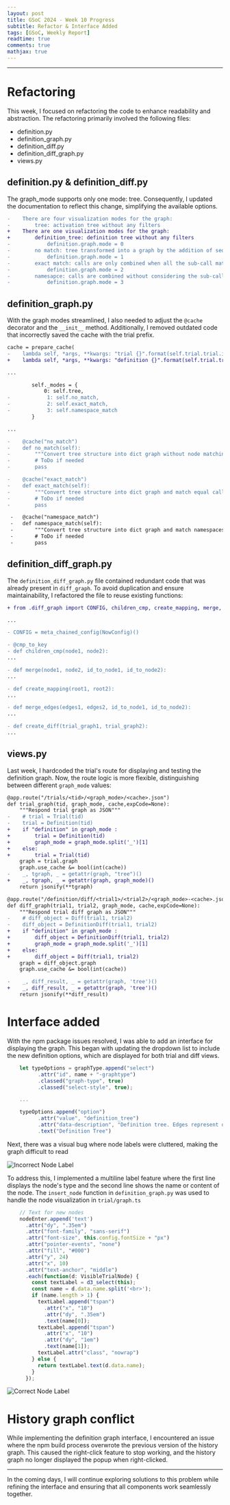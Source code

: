 ```yaml
---
layout: post
title: GSoC 2024 - Week 10 Progress
subtitle: Refactor & Interface Added
tags: [GSoC, Weekly Report]
readtime: true
comments: true
mathjax: true
---
```


---

# Refactoring

This week, I focused on refactoring the code to enhance readability and abstraction. 
The refactoring primarily involved the following files:

- definition.py
- definition_graph.py
- definition_diff.py
- definition_diff_graph.py
- views.py

## definition.py & definition_diff.py

The graph_mode supports only one mode: tree. 
Consequently, I updated the documentation to reflect this change, simplifying the available options.

```diff
-    There are four visualization modes for the graph:
-        tree: activation tree without any filters
+    There are one visualization modes for the graph:
+        definition_tree: definition tree without any filters
-            definition.graph.mode = 0
-        no match: tree transformed into a graph by the addition of sequence and return edges and removal of intermediate call edges
-            definition.graph.mode = 1
-        exact match: calls are only combined when all the sub-call match
-            definition.graph.mode = 2
-        namesapce: calls are combined without considering the sub-calls
-            definition.graph.mode = 3
```

## definition_graph.py

With the graph modes streamlined, I also needed to adjust the `@cache` decorator and the `__init__` method. 
Additionally, I removed outdated code that incorrectly saved the cache with the trial prefix.

```diff
cache = prepare_cache(                                                           # pylint: disable=invalid-name
-    lambda self, *args, **kwargs: "trial {}".format(self.trial.trial.id))
+    lambda self, *args, **kwargs: "definition {}".format(self.trial.trial.id))

...

        self._modes = {
            0: self.tree,
-            1: self.no_match,
-            2: self.exact_match,
-            3: self.namespace_match
        }

...  

-    @cache("no_match")
-    def no_match(self):
-        """Convert tree structure into dict graph without node matchings"""
-        # ToDo if needed
-        pass

-    @cache("exact_match")
-    def exact_match(self):
-        """Convert tree structure into dict graph and match equal calls"""
-        # ToDo if needed
-        pass

 -   @cache("namespace_match")
 -   def namespace_match(self):
 -       """Convert tree structure into dict graph and match namespaces"""
 -       # ToDo if needed
 -       pass
```

## definition_diff_graph.py

The `definition_diff_graph.py` file contained redundant code that was already present in `diff_graph`. 
To avoid duplication and ensure maintainability, I refactored the file to reuse existing functions:

```diff
+ from .diff_graph import CONFIG, children_cmp, create_mapping, merge, merge_edges

...

- CONFIG = meta_chained_config(NowConfig)()

- @cmp_to_key
- def children_cmp(node1, node2):
...

- def merge(node1, node2, id_to_node1, id_to_node2):
...

- def create_mapping(root1, root2):
...

- def merge_edges(edges1, edges2, id_to_node1, id_to_node2):
...

- def create_diff(trial_graph1, trial_graph2):
...
```

## views.py

Last week, I hardcoded the trial's route for displaying and testing the definition graph.
Now, the route logic is more flexible, distinguishing between different `graph_mode` values:

```diff
@app.route("/trials/<tid>/<graph_mode>/<cache>.json")
def trial_graph(tid, graph_mode, cache,expCode=None):
    """Respond trial graph as JSON"""
-    # trial = Trial(tid)
-    trial = Definition(tid)
+    if "definition" in graph_mode :
+        trial = Definition(tid)
+        graph_mode = graph_mode.split('_')[1]
+    else:
+        trial = Trial(tid)
    graph = trial.graph
    graph.use_cache &= bool(int(cache))
-    _, tgraph, _ = getattr(graph, "tree")()
+    _, tgraph, _ = getattr(graph, graph_mode)()
    return jsonify(**tgraph)

@app.route("/definition/diff/<trial1>/<trial2>/<graph_mode>-<cache>.json")
def diff_graph(trial1, trial2, graph_mode, cache,expCode=None):
    """Respond trial diff graph as JSON"""
-    # diff_object = Diff(trial1, trial2)
-    diff_object = DefinitionDiff(trial1, trial2)
+    if "definition" in graph_mode :
+        diff_object = DefinitionDiff(trial1, trial2)
+        graph_mode = graph_mode.split('_')[1]
+    else:
+        diff_object = Diff(trial1, trial2)
    graph = diff_object.graph
    graph.use_cache &= bool(int(cache))

-    _, diff_result, _ = getattr(graph, 'tree')()
+    _, diff_result, _ = getattr(graph, 'tree')()
    return jsonify(**diff_result)
```

# Interface added

With the npm package issues resolved, I was able to add an interface for displaying the graph. 
This began with updating the dropdown list to include the new definition options, which are displayed for both trial and diff views.

```typescript
    let typeOptions = graphType.append("select")
          .attr("id", name + "-graphtype")
          .classed("graph-type", true)
          .classed("select-style", true);

    ...

    typeOptions.append("option")
          .attr("value", "definition_tree")
          .attr("data-description", "Definition tree. Edges represent order of script definition")
          .text("Definition Tree")
```

Next, there was a visual bug where node labels were cluttered, making the graph difficult to read

![Incorrect Node Label](../assets/img/graph_node_incorrect.png "Incorrect Node Label")

To address this, I implemented a multiline label feature where the first line displays the node's type and the second line shows the name or content of the node.
The `insert_node` function in `definition_graph.py` was used to handle the node visualization in `trial/graph.ts`

```typescript
    // Text for new nodes
    nodeEnter.append('text')
      .attr("dy", ".35em")
      .attr("font-family", "sans-serif")
      .attr("font-size", this.config.fontSize + "px")
      .attr("pointer-events", "none")
      .attr("fill", "#000")
      .attr("y", 24)
      .attr("x", 10)
      .attr("text-anchor", "middle")
      .each(function(d: VisibleTrialNode) {
        const textLabel = d3_select(this);
        const name = d.data.name.split('<br>');
        if (name.length > 1) {
          textLabel.append("tspan")
            .attr("x", "10")
            .attr("dy", ".35em")
            .text(name[0]);
          textLabel.append("tspan")
            .attr("x", "10")
            .attr("dy", "1em")
            .text(name[1]);
          textLabel.attr("class", "nowrap")
        } else {
          return textLabel.text(d.data.name);
        }
      });
```

![Correct Node Label](../assets/img/graph_node_correct.png "Correct Node Label")

# History graph conflict

While implementing the definition graph interface, I encountered an issue where the npm build process overwrote the previous version of the history graph.
This caused the right-click feature to stop working, and the history graph no longer displayed the popup when right-clicked.

---
In the coming days, I will continue exploring solutions to this problem while refining the interface and ensuring that all components work seamlessly together.
